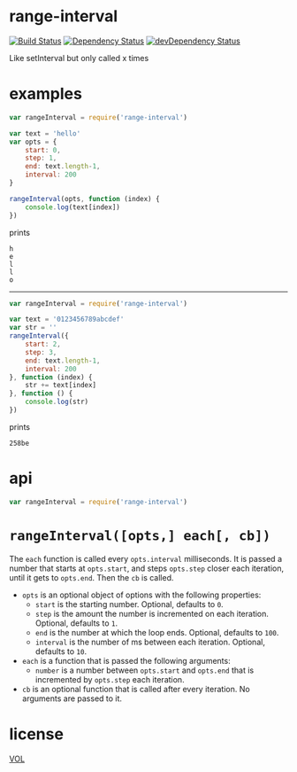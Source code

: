 # range-interval

[![Build Status](https://travis-ci.org/ArtskydJ/range-interval.svg)](https://travis-ci.org/ArtskydJ/range-interval)
[![Dependency Status](https://david-dm.org/artskydj/range-interval.svg)](https://david-dm.org/artskydj/range-interval)
[![devDependency Status](https://david-dm.org/artskydj/range-interval/dev-status.svg)](https://david-dm.org/artskydj/range-interval#info=devDependencies)

Like setInterval but only called x times

# examples

```js
var rangeInterval = require('range-interval')

var text = 'hello'
var opts = {
	start: 0,
	step: 1,
	end: text.length-1,
	interval: 200
}

rangeInterval(opts, function (index) {
	console.log(text[index])
})
```
prints
```
h
e
l
l
o
```

-----

```js
var rangeInterval = require('range-interval')

var text = '0123456789abcdef'
var str = ''
rangeInterval({
	start: 2,
	step: 3,
	end: text.length-1,
	interval: 200
}, function (index) {
	str += text[index]
}, function () {
	console.log(str)
})
```
prints
```
258be
```

# api

```js
var rangeInterval = require('range-interval')
```

# `rangeInterval([opts,] each[, cb])`

The `each` function is called every `opts.interval` milliseconds. It is passed a number that starts at `opts.start`, and steps `opts.step` closer each iteration, until it gets to `opts.end`. Then the `cb` is called.

- `opts` is an optional object of options with the following properties:
	- `start` is the starting number. Optional, defaults to `0`.
	- `step` is the amount the number is incremented on each iteration. Optional, defaults to `1`.
	- `end` is the number at which the loop ends. Optional, defaults to `100`.
	- `interval` is the number of ms between each iteration. Optional, defaults to `10`.
- `each` is a function that is passed the following arguments:
	- `number` is a number between `opts.start` and `opts.end` that is incremented by `opts.step` each iteration.
- `cb` is an optional function that is called after every iteration. No arguments are passed to it.

# license

[VOL](http://veryopenlicense.com)
